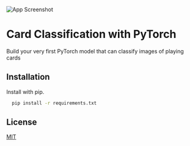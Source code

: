 
![App Screenshot](https://encrypted-tbn0.gstatic.com/images?q=tbn:ANd9GcTeSoUspoNepB9nTtyKnui2IA32nM_m3PhJ19fjwkOemb0UvwCsGfaSBmA64TqJq72C1Os&usqp=CAU)


# Card Classification with PyTorch

Build your very first PyTorch model that can classify images of playing cards

## Installation

Install with pip.

```bash
  pip install -r requirements.txt
```
    
## License

[MIT](https://choosealicense.com/licenses/mit/)

